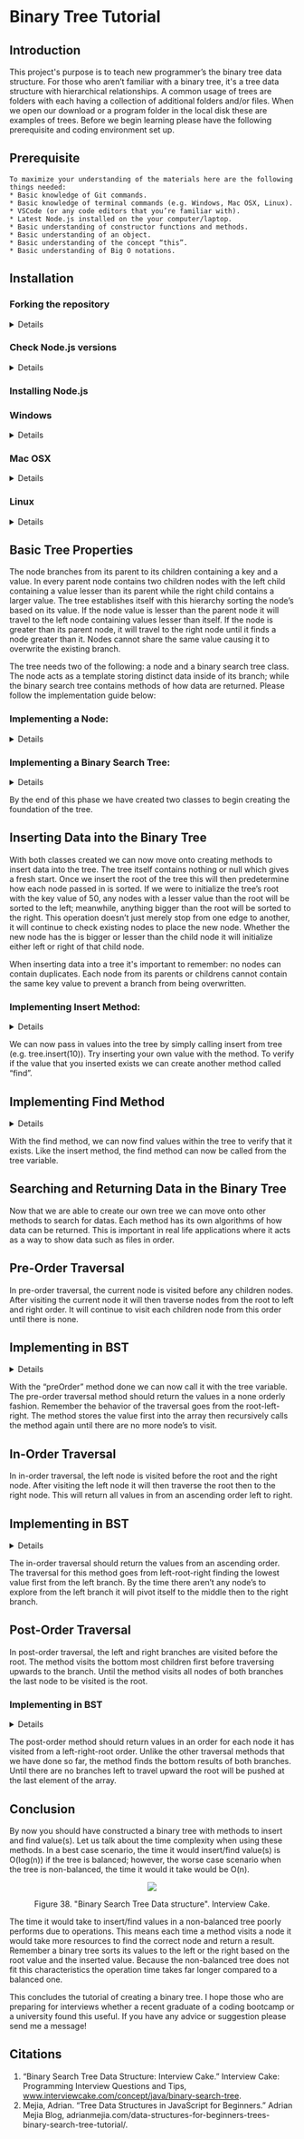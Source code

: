 # Binary Tree Tutorial

## Introduction
This project's purpose is to teach new programmer’s the binary tree data structure. For those who aren’t familiar with a binary tree, it's a tree data structure with hierarchical relationships. A common usage of trees are folders with each having a collection of additional folders and/or files. When we open our download or a program folder in the local disk these are examples of trees. Before we begin learning please have the following prerequisite and coding environment set up. 

## Prerequisite 
    To maximize your understanding of the materials here are the following things needed:
    * Basic knowledge of Git commands.
    * Basic knowledge of terminal commands (e.g. Windows, Mac OSX, Linux).
    * VSCode (or any code editors that you’re familiar with).
    * Latest Node.js installed on the your computer/laptop.
    * Basic understanding of constructor functions and methods.
    * Basic understanding of an object. 
    * Basic understanding of the concept “this”.
    * Basic understanding of Big O notations.
## Installation


### Forking the repository
<details close>

1. Open your terminal and type “git --version” without quotes:
    - If the terminal returns “git version 2.25.1.windows/mac/linux.1” or equivalent you can proceed with the installation process.
    - If the the terminal doesn’t return the proper result please install git before proceeding using the link provided (https://git-scm.com/book/en/v2/Getting-Started-Installing-Git).
    <p><img src="./media/image31.png" alt="snap-shot"><p>
    Figure 1. Tse, Vincent. "Checking git version". 30 June 2020. 

    *Caution*: If you would like to save your own work within your repository it's recommended to fork over git cloning. Under git clone by pushing changes from your folder this would alter the original repository. 

2. On the github repository “fork” the repository into your personal repo:
    <p><img src="./media/image32.png" alt="snap-shot"><p>
        Figure 2. Tse, Vincent. "Forking Binary Tree Tutorial". 30 June 2020. 

    - In the forked repo find the “Clone or Download” button.
        <p><img src="./media/image41.png" alt="snap-shot"><p>
        Figure 3. Tse, Vincent. "Find the Clone/Download button on repo". 30 June 2020. 
    - Once clicked the button will show a link; copy the link.
        <p><img src="./media/image42.png" alt="snap-shot"><p>
        Figure 4. Tse, Vincent. "Copy link from Clone/Download button". 30 June 2020. 
    - In the terminal enter the command “git clone” then paste the link.
        <p><img src="./media/image43.png" alt="snap-shot"><p>
        Figure 5. Tse, Vincent. "Clone the forked repo". 30 June 2020. 
    - After pressing enter, a folder of "BinaryTreeTutorial" should appear at your current directory. 
</details>

### Check Node.js versions 
<details close>

1. Open a new terminal on your computer.
    <p><img src="./media/image29.png" alt="snap-shot"><p>
    Figure 6. Tse, Vincent. "Open terminal application". 30 June 2020. 

2. In the terminal check if Node.js is installed by typing “node --version” and then “npm --version”.
    - If the terminal returns “v.12.16.1” and “6.13.4” or the latest version of node and/or NPM, proceed to the next step.
    - If the terminal does not return anything then node the version has not yet been installed.
        <p><img src="./media/image30.png" alt="snap-shot"><p>
         Figure 7. Tse, Vincent. "Checking Node and npm versions". 30 June 2020. 

3. Follow "Install Node.js" for instructions to set up your environment or move on to the "Basic Tree Properties" if already installed.
</details>

### Installing Node.js
 ### Windows
<details close>

1. To install Node on Windows please visit the link and download recommended users (https://nodejs.org/en/download/).
    <p><img src="./media/image25.png" alt="snap-shot" width="400px" height="250px"><p>
    Figure 8. Tse, Vincent. "Checking git version". 30 June 2020. 

2. Once the exe file has been downloaded go to the download folder.
    <p><img src="./media/image26.png" alt="snap-shot"><p>
    Figure 9. Tse, Vincent. "Opening .exe file". 30 June 2020.

3. Once the file is found click the file and press "OK" button to install the Node files. 
    <p><img src="./media/image27.png" alt="snap-shot"><p>
    Figure 10. Tse, Vincent. "Executing .exe file". 30 June 2020. 

4. Follow the instructions and press the button "next" to complete the installation.
    <p><img src="./media/image28.png" alt="snap-shot"><p>
    Figure 11. Tse, Vincent. "Setuping node environment on Windows OS". 30 June 2020. 

5. Revisit "Check Node.js versions" step 2 to check node and npm has been installed.
</details>

### Mac OSX
<details close>

1. To install Node on Mac OSX check to see if you have home brew by typing “which brew”
    - The terminal should return “/usr/local/bin/brew” confirming that brew is installed.If so proceed to the next step.
    - If not please install brew using this following guide (https://docs.brew.sh/Installation):
    <p><img src="./media/image33.png" alt="snap-shot"><p>
    Figure 12. Tse, Vincent. "Checking brew version on Mac OSX". 30 June 2020.

2. Revist step one of by confirming that brew has been installed.
    - If successful type in “brew install node” without quotes.
    - Revisit "Check Node.js versions" step 2 to check node and npm has been installed.
</details>

### Linux
<details close>

1. To install Node on Linux check to see if you have NVM (Node Version Manager) by typing “nvm --version”.
    - If the terminal returns “0.33.0” or the latest proceed to the next step. 
    - If not copy and paste the following code without quotes, "curl -o- https://raw.githubusercontent.com/nvm-sh/nvm/v0.35.3/install.sh | bash"
    <p><img src="./media/image34.png" alt="snap-shot"><p>
    Figure 13. Tse, Vincent. "Checking nvm's version on Linux Mint". 30 June 2020. 

2. Close then open the terminal:
        - In the terminal type "nvm --version" with quotes.
        - If successful, type in “nvm install node” without quotes.
        - Revisit step 2 of "Check Node.js Versions" to check node and npm has been installed.
</details>

## Basic Tree Properties

The node branches from its parent to its children containing a key and a value. In every parent node contains two children nodes with the left child containing a value lesser than its parent while the right child contains a larger value. The tree establishes itself with this hierarchy sorting the node’s based on its value. If the node value is lesser than the parent node it will travel to the left node containing values lesser than itself. If the node is greater than its parent node, it will travel to the right node until it finds a node greater than it. Nodes cannot share the same value causing it to overwrite the existing branch. 

The tree needs two of the following: a node and a binary search tree class. The node acts as a template storing distinct data inside of its branch; while the binary search tree contains methods of how data are returned.  Please follow the implementation guide below:

### Implementing a Node:
<details close>

1. Declare a class with the name “Node”.
    <p><img src="./media/image21.png" alt="snap-shot"><p>
    Figure 14. Tse, Vincent. "Creating constructor Node". 30 June 2020. 

2. Within the Node class create a constructor method:
    - The constructor will accept one argument naming it “val”.
    - Within the constructor’s scope declare and initialize three variables:
            - value (e.g. this.value = val)
            - left (e.g. this.left = null)
            - right (e.g. this.right = null)
    <p><img src="./media/image6.png"  alt="snap-shot"><p>
    Figure 15. Tse, Vincent. "Creating Node's value". 30 June 2020. 
</details>

### Implementing a Binary Search Tree:
<details close>

1. Declare a class with the name “BST”.
    <p><img src="./media/image17.png" alt="snap-shot"><p>
    Figure 16. Tse, Vincent. "Creating BST constructor ". 30 June 2020.  

2. Within the BST class create a constructor method:
    - The constructor will accept no arguments.
    - Within the constructor scope declare and initialize one variable:
        - root (e..g this.root = null)
    <p><img src="./media/image4.png" alt="snap-shot"><p>
    Figure 17. Tse, Vincent. "Creating BST value ". 30 June 2020.     

3. Declare a new variable called tree:
    - Once done, create a new BST instance (e.g. new BST() ).
    <p><img src="./media/image18.png" alt="snap-shot"><p>  
    Figure 18. Tse, Vincent. "Declaring and intializing BST instance". 30 June 2020.     
</details>

By the end of this phase we have created two classes to begin creating the foundation of the tree. 

## Inserting Data into the Binary Tree

With both classes created we can now move onto creating methods to insert data into the tree. The tree itself contains nothing or null which gives a fresh start. Once we insert the root of the tree this will then predetermine how each node passed in is sorted. If we were to initialize the tree’s root with the key value of 50, any nodes with a lesser value than the root will be sorted to the left; meanwhile, anything bigger than the root will be sorted to the right. This operation doesn’t just merely stop from one edge to another, it will continue to check existing nodes to place the new node. Whether the new node has the is bigger or lesser than the child node it will initialize either left or right of that child node. 

When inserting data into a tree it's important to remember: no nodes can contain duplicates. Each node from its parents or childrens cannot contain the same key value to prevent a branch from being overwritten. 

### Implementing Insert Method:
<details close>

1. In the BST class create a method called “insert”:
    - The insert method will accept one argument that is passed through it. 
    <p><img src="./media/image11.png" alt="snap-shot"><p>
    Figure 19. Tse, Vincent. "Creating insert method". 30 June 2020.    

2. Declare a variable called “newNode” and “currNode”:
    - Initialize the variable by creating a new “Node” instance and pass the argument into its parameter. 
    - Initialize the “currNode” variable with the current root’s value (e.g. this.root).
        <p><img src="./media/image8.png" alt="snap-shot"><p>
        Figure 20. Tse, Vincent. "Declaring newNode and currNode". 30 June 2020.    

3. Check to see if the binary tree has a root:
    - If the root’s value is null, initialize the root's value with the “newNode”:
        - Then return the object using "this".
            <p><img src="./media/image9.png" alt="snap-shot"><p>
            Figure 21. Tse, Vincent. "Checking to see if root is null". 30 June 2020.    
    
    - Create a while-loop:
        - Within the loops statement, pass in “currNode.value” to verify that the current node is not empty and/or null.
            <p><img src="./media/image1.png" alt="snap-shot"><p>
            Figure 22. Tse, Vincent. "Setting condition in while-loop". 30 June 2020.

        - Create an if-statement whether the argument value is similar to the current node return “It already exists” with quotes. 
            <p><img src="./media/image19.png" alt="snap-shot"><p>
            Figure 23. Tse, Vincent. "Setting condition if the current node matches newNode". 30 June 2020.   

        - Create an if-else statement to compare the argument and the current node:
            - If the argument’s value is less than the current node’s value:
                - Check if the left node is empty and if it is initialize the left node with the argument. Then end the method by returning “this”. 
            - Otherwise re-assign the current node with the left child node (e..g currNode.left) 
            - Else if the argument is bigger than the root:
                - Check to see if the right node is empty if it is initialize the right node with argument. Then end the method by returning “this”.
                - Otherwise re-assign the current node with the right child node (e.g. currNode.right).

</details>

We can now pass in values into the tree by simply calling insert from tree (e.g. tree.insert(10)). Try inserting your own value with the method. To verify if the value that you inserted exists we can create another method called “find”. 

## Implementing Find Method
<details close>

1. In the BST class create a method called “find”:
    - The find method will accept one argument that is passed through it.
    <p><img src="./media/image13.png" alt="snap-shot"><p>
    Figure 24. Tse, Vincent. "Creating a find method". 30 June 2020.   

2. In the find method, declare a variable called “currNode” and initialize it with the root; while the other variable called “found” and initialize it with the boolean value “false”. 
    <p><img src="./media/image14.png" alt="snap-shot"><p>
    Figure 25. Tse, Vincent. "Declaring and intializing currNode and found variable". 30 June 2020.   

3. Create a while-loop:
    -  Within the loop statement, pass in “currNode” and “!found” if the value has been found within the tree.
        <p><img src="./media/image24.png" alt="snap-shot"><p>
        Figure 26. Tse, Vincent. "Setting condition in the while-loop". 30 June 2020.

    - If the argument equals the current node’s value, re-assign the “found” variable to “true” to end the loop. 
    - If the argument is less than the current node’s value, re-assign “currNode” by traversing the left child node. 
    - If the argument is bigger than the current node’s value, re-assign “currNode” by traversing the right child node. 
        <p><img src="./media/image5.png" alt="snap-shot"> <p>
        Figure 27. Tse, Vincent. "Traversal algorithm to find matching value". 30 June 2020.   

3. Create a if-else statement:
    - If found is equal to true return “currNode”.
    - Otherwise return “Does not exist” with quotes. 
        <p><img src="./media/image16.png" alt="snap-shot"><p>
        Figure 28. Tse, Vincent. "Returning either the currNode or a not found message". 30 June 2020.   
</details>

With the find method, we can now find values within the tree to verify that it exists. Like the insert method, the find method can now be called from the tree variable. 

## Searching and Returning Data in the Binary Tree

Now that we are able to create our own tree we can move onto other methods to search for datas. Each method has its own algorithms of how data can be returned. This is important in real life applications where it acts as a way to show data such as files in order. 

## Pre-Order Traversal
In pre-order traversal, the current node is visited before any children nodes. After visiting the current node it will then traverse nodes from the root to left and right order. It will continue to visit each children node from this order until there is none. 

## Implementing in BST
<details close>

1. In BST class create a method called “preOrder”:
    - The “preOrder” method will accept two arguments:
        - One parameter should pass in the root value.
        - Second parameter should pass a default array (e.g. data = [])
        <p><img src="./media/image10.png" alt="snap-shot"><p>
        Figure 29. Tse, Vincent. "Creating a preOrder method". 30 June 2020.   

2. Create an if statement:
    - Within the statement, check to see if the node isn’t null:
        - Create two if statement:
            - Push the current node’s value into the default array. 
            - Check if the current node has a left property:
                - If it does call the “preOrder” method passing in the current node left property and the default array. 
            - Check if the current node has a right property:
                - If it does call the “preOrder” method passing in the current node right property and the default array. 
        <p><img src="./media/image39.png" alt="snap-shot"><p>
        Figure 30. Tse, Vincent. "Traversal algorithm for preOrder method". 30 June 2020.   

3. Once the loop is done return the default array containing all values. 
        <p><img src="./media/image40.png" alt="snap-shot"> <p>
        Figure 31. Tse, Vincent. "Returning an array with values in a non-sorted order". 30 June 2020.  
</details>

With the “preOrder” method done we can now call it with the tree variable. The pre-order traversal method should return the values in a none orderly fashion. Remember the behavior of the traversal goes from the root-left-right. The method stores the value first into the array then recursively calls the method again until there are no more node’s to visit. 

## In-Order Traversal
In in-order traversal, the left node is visited before the root and the right node. After visiting the left node it will then traverse the root then to the right node. This will return all values in from an ascending order left to right. 

## Implementing in BST
<details close>

1.  In BST class create a method called “inOrder”:
    - The “inOrder” method will accept two arguments:
        - One parameter should pass in the root value.
        - Second parameter should pass a default array (e.g. data = [])
        <p><img src="./media/image12.png" alt="snap-shot"><p>        
        Figure 32. Tse, Vincent. "Create a inOrder method". 30 June 2020.  

2.  Create an if statement:
    - Within the statement, check to see if the node isn’t null..
        - Create two if statement:
            - Check if the current node has a left property:
                - If it does call the “inOrder” method passing in the current node left property and the default array. 
                - Push the current node’s value into the default array. 
            - Check if the current node has a right property:
                - If it does call the “inOrder” method passing in the current node right property and the default array. 
        <p><img src="./media/image38.png"> alt="snap-shot"<p>
        Figure 33. Tse, Vincent. "Traversal algorithm for inOrder method". 30 June 2020.  

3. Once the loop is done return the default array containing all values. 
        <p><img src="./media/image37.png" alt="snap-shot"><p>
        Figure 34. Tse, Vincent. "Returning an array with values sorted accending order". 30 June 2020.  

</details>

The in-order traversal should return the values from an ascending order. The traversal for this method goes from left-root-right finding the lowest value first from the left branch. By the time there aren’t any node’s to explore from the left branch it will pivot itself to the middle then to the right branch. 

## Post-Order Traversal
In post-order traversal, the left and right branches are visited before the root. The method visits the bottom most children first before traversing upwards to the branch. Until the method visits all nodes of both branches the last node to be visited is the root. 

### Implementing in BST
<details close>

 1. In BST class create a method called “postOrder”:
    - The “preOrder” method will accept two arguments:
        - One parameter should pass in the root value.
        - Second parameter should pass a default array (e.g. data = [])
        <p><img src="./media/image7.png" alt="snap-shot"><p>
        Figure 35. Tse, Vincent. "Create a postOrder method". 30 June 2020.  

2. Create an if statement:
    - Within the statement, check to see if the node isn’t null..
    - Create two if statement:
        - Check if the current node has a left property:
            - If it does call the “postOrder” method passing in the current node left property and the default array. 
        - Check if the current node has a right property:
            - If it does call the “postOrder” method passing in the current node right property and the default array. 
        - Push the current node’s value into the default array. 
        <p><img src="./media/image36.png" alt="snap-shot"><p>
        Figure 36. Tse, Vincent. "Traversal method for postOrder method". 30 June 2020.
          
3. Once the loop is done return the default array containing all values. 
        <p align="center"><img src="./media/image35.png" alt="snap-shot"><p>
        <p align="center">Figure 37. Tse, Vincent. "Returning an array with values sorted from the left branch to the right branch". 30 June 2020.</p>
</details>

The post-order method should return values in an order for each node it has visited from a left-right-root order. Unlike the other traversal methods that we have done so far, the method finds the bottom results of both branches. Until there are no branches left to travel upward the root will be pushed at the last element of the array.  

## Conclusion 
By now you should have constructed a binary tree with methods to insert and find value(s). Let us talk about the time complexity when using these methods. In a best case scenario, the time it would insert/find value(s) is O(log(n)) if the tree is balanced; however, the worse case scenario when the tree is non-balanced, the time it would it take would be O(n). 

<p align="center"><img src="./media/image44.png"></p>
<p align="center">Figure 38. "Binary Search Tree Data structure". Interview Cake.</p>  

The time it would take to insert/find values in a non-balanced tree poorly performs due to operations. This means each time a method visits a node it would take more resources to find the correct node and return a result. Remember a binary tree sorts its values to the left or the right based on the root value and the inserted value. Because the non-balanced tree does not fit this characteristics the operation time takes far longer compared to a balanced one. 

This concludes the tutorial of creating a binary tree. I hope those who are preparing for interviews whether a recent graduate of a coding bootcamp or a university found this useful. If you have any advice or suggestion please send me a message!  

## Citations
1. “Binary Search Tree Data Structure: Interview Cake.” Interview Cake: Programming Interview Questions and Tips, www.interviewcake.com/concept/java/binary-search-tree. 
2. Mejia, Adrian. “Tree Data Structures in JavaScript for Beginners.” Adrian Mejia Blog, adrianmejia.com/data-structures-for-beginners-trees-binary-search-tree-tutorial/.
